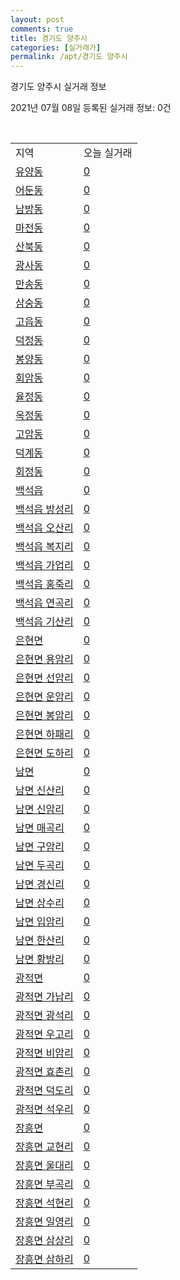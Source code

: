 ```yaml
---
layout: post
comments: true
title: 경기도 양주시
categories: [실거래가]
permalink: /apt/경기도 양주시
---
```


경기도 양주시 실거래 정보

2021년 07월 08일 등록된 실거래 정보: 0건

<script type="text/javascript">
  google.charts.load('current', {'packages':['corechart']});
  google.charts.setOnLoadCallback(drawChart);

  function drawChart() {
    var data = google.visualization.arrayToDataTable([['거래일', '매매', '전월세', '전매'], ['20-07', 250, 388, 28], ['20-08', 247, 409, 28], ['20-09', 326, 438, 39], ['20-10', 385, 313, 46], ['20-11', 509, 305, 51], ['20-12', 723, 585, 57], ['21-01', 463, 543, 39], ['21-02', 402, 781, 37], ['21-03', 323, 448, 13], ['21-04', 325, 387, 13], ['21-05', 320, 302, 25], ['21-06', 196, 234, 11], ['21-07', 13, 17, 2]]);

    var options = {
      title: '최근 유형별 거래량 추이',
      legend: { position: 'bottom' }
    };

    var chart = new google.visualization.LineChart(document.getElementById('columnchart_material'));
    chart.draw(data, (options));
  }
</script>

<div id="columnchart_material" style="width: 95%; margin-left: -35px"></div>
<br>
<table class="sortable">
  <tr>
    <td>지역</td>
    <td>오늘 실거래</td>
  </tr>

  
  <tr class="item">
    <td><a href="경기도 양주시 유양동">유양동</a></td>
    <td><a href="경기도 양주시 유양동">0</a></td>
  </tr>
    

  <tr class="item">
    <td><a href="경기도 양주시 어둔동">어둔동</a></td>
    <td><a href="경기도 양주시 어둔동">0</a></td>
  </tr>
    

  <tr class="item">
    <td><a href="경기도 양주시 남방동">남방동</a></td>
    <td><a href="경기도 양주시 남방동">0</a></td>
  </tr>
    

  <tr class="item">
    <td><a href="경기도 양주시 마전동">마전동</a></td>
    <td><a href="경기도 양주시 마전동">0</a></td>
  </tr>
    

  <tr class="item">
    <td><a href="경기도 양주시 산북동">산북동</a></td>
    <td><a href="경기도 양주시 산북동">0</a></td>
  </tr>
    

  <tr class="item">
    <td><a href="경기도 양주시 광사동">광사동</a></td>
    <td><a href="경기도 양주시 광사동">0</a></td>
  </tr>
    

  <tr class="item">
    <td><a href="경기도 양주시 만송동">만송동</a></td>
    <td><a href="경기도 양주시 만송동">0</a></td>
  </tr>
    

  <tr class="item">
    <td><a href="경기도 양주시 삼숭동">삼숭동</a></td>
    <td><a href="경기도 양주시 삼숭동">0</a></td>
  </tr>
    

  <tr class="item">
    <td><a href="경기도 양주시 고읍동">고읍동</a></td>
    <td><a href="경기도 양주시 고읍동">0</a></td>
  </tr>
    

  <tr class="item">
    <td><a href="경기도 양주시 덕정동">덕정동</a></td>
    <td><a href="경기도 양주시 덕정동">0</a></td>
  </tr>
    

  <tr class="item">
    <td><a href="경기도 양주시 봉양동">봉양동</a></td>
    <td><a href="경기도 양주시 봉양동">0</a></td>
  </tr>
    

  <tr class="item">
    <td><a href="경기도 양주시 회암동">회암동</a></td>
    <td><a href="경기도 양주시 회암동">0</a></td>
  </tr>
    

  <tr class="item">
    <td><a href="경기도 양주시 율정동">율정동</a></td>
    <td><a href="경기도 양주시 율정동">0</a></td>
  </tr>
    

  <tr class="item">
    <td><a href="경기도 양주시 옥정동">옥정동</a></td>
    <td><a href="경기도 양주시 옥정동">0</a></td>
  </tr>
    

  <tr class="item">
    <td><a href="경기도 양주시 고암동">고암동</a></td>
    <td><a href="경기도 양주시 고암동">0</a></td>
  </tr>
    

  <tr class="item">
    <td><a href="경기도 양주시 덕계동">덕계동</a></td>
    <td><a href="경기도 양주시 덕계동">0</a></td>
  </tr>
    

  <tr class="item">
    <td><a href="경기도 양주시 회정동">회정동</a></td>
    <td><a href="경기도 양주시 회정동">0</a></td>
  </tr>
    

  <tr class="item">
    <td><a href="경기도 양주시 백석읍">백석읍</a></td>
    <td><a href="경기도 양주시 백석읍">0</a></td>
  </tr>
    

  <tr class="item">
    <td><a href="경기도 양주시 백석읍 방성리">백석읍 방성리</a></td>
    <td><a href="경기도 양주시 백석읍 방성리">0</a></td>
  </tr>
    

  <tr class="item">
    <td><a href="경기도 양주시 백석읍 오산리">백석읍 오산리</a></td>
    <td><a href="경기도 양주시 백석읍 오산리">0</a></td>
  </tr>
    

  <tr class="item">
    <td><a href="경기도 양주시 백석읍 복지리">백석읍 복지리</a></td>
    <td><a href="경기도 양주시 백석읍 복지리">0</a></td>
  </tr>
    

  <tr class="item">
    <td><a href="경기도 양주시 백석읍 가업리">백석읍 가업리</a></td>
    <td><a href="경기도 양주시 백석읍 가업리">0</a></td>
  </tr>
    

  <tr class="item">
    <td><a href="경기도 양주시 백석읍 홍죽리">백석읍 홍죽리</a></td>
    <td><a href="경기도 양주시 백석읍 홍죽리">0</a></td>
  </tr>
    

  <tr class="item">
    <td><a href="경기도 양주시 백석읍 연곡리">백석읍 연곡리</a></td>
    <td><a href="경기도 양주시 백석읍 연곡리">0</a></td>
  </tr>
    

  <tr class="item">
    <td><a href="경기도 양주시 백석읍 기산리">백석읍 기산리</a></td>
    <td><a href="경기도 양주시 백석읍 기산리">0</a></td>
  </tr>
    

  <tr class="item">
    <td><a href="경기도 양주시 은현면">은현면</a></td>
    <td><a href="경기도 양주시 은현면">0</a></td>
  </tr>
    

  <tr class="item">
    <td><a href="경기도 양주시 은현면 용암리">은현면 용암리</a></td>
    <td><a href="경기도 양주시 은현면 용암리">0</a></td>
  </tr>
    

  <tr class="item">
    <td><a href="경기도 양주시 은현면 선암리">은현면 선암리</a></td>
    <td><a href="경기도 양주시 은현면 선암리">0</a></td>
  </tr>
    

  <tr class="item">
    <td><a href="경기도 양주시 은현면 운암리">은현면 운암리</a></td>
    <td><a href="경기도 양주시 은현면 운암리">0</a></td>
  </tr>
    

  <tr class="item">
    <td><a href="경기도 양주시 은현면 봉암리">은현면 봉암리</a></td>
    <td><a href="경기도 양주시 은현면 봉암리">0</a></td>
  </tr>
    

  <tr class="item">
    <td><a href="경기도 양주시 은현면 하패리">은현면 하패리</a></td>
    <td><a href="경기도 양주시 은현면 하패리">0</a></td>
  </tr>
    

  <tr class="item">
    <td><a href="경기도 양주시 은현면 도하리">은현면 도하리</a></td>
    <td><a href="경기도 양주시 은현면 도하리">0</a></td>
  </tr>
    

  <tr class="item">
    <td><a href="경기도 양주시 남면">남면</a></td>
    <td><a href="경기도 양주시 남면">0</a></td>
  </tr>
    

  <tr class="item">
    <td><a href="경기도 양주시 남면 신산리">남면 신산리</a></td>
    <td><a href="경기도 양주시 남면 신산리">0</a></td>
  </tr>
    

  <tr class="item">
    <td><a href="경기도 양주시 남면 신암리">남면 신암리</a></td>
    <td><a href="경기도 양주시 남면 신암리">0</a></td>
  </tr>
    

  <tr class="item">
    <td><a href="경기도 양주시 남면 매곡리">남면 매곡리</a></td>
    <td><a href="경기도 양주시 남면 매곡리">0</a></td>
  </tr>
    

  <tr class="item">
    <td><a href="경기도 양주시 남면 구암리">남면 구암리</a></td>
    <td><a href="경기도 양주시 남면 구암리">0</a></td>
  </tr>
    

  <tr class="item">
    <td><a href="경기도 양주시 남면 두곡리">남면 두곡리</a></td>
    <td><a href="경기도 양주시 남면 두곡리">0</a></td>
  </tr>
    

  <tr class="item">
    <td><a href="경기도 양주시 남면 경신리">남면 경신리</a></td>
    <td><a href="경기도 양주시 남면 경신리">0</a></td>
  </tr>
    

  <tr class="item">
    <td><a href="경기도 양주시 남면 상수리">남면 상수리</a></td>
    <td><a href="경기도 양주시 남면 상수리">0</a></td>
  </tr>
    

  <tr class="item">
    <td><a href="경기도 양주시 남면 입암리">남면 입암리</a></td>
    <td><a href="경기도 양주시 남면 입암리">0</a></td>
  </tr>
    

  <tr class="item">
    <td><a href="경기도 양주시 남면 한산리">남면 한산리</a></td>
    <td><a href="경기도 양주시 남면 한산리">0</a></td>
  </tr>
    

  <tr class="item">
    <td><a href="경기도 양주시 남면 황방리">남면 황방리</a></td>
    <td><a href="경기도 양주시 남면 황방리">0</a></td>
  </tr>
    

  <tr class="item">
    <td><a href="경기도 양주시 광적면">광적면</a></td>
    <td><a href="경기도 양주시 광적면">0</a></td>
  </tr>
    

  <tr class="item">
    <td><a href="경기도 양주시 광적면 가납리">광적면 가납리</a></td>
    <td><a href="경기도 양주시 광적면 가납리">0</a></td>
  </tr>
    

  <tr class="item">
    <td><a href="경기도 양주시 광적면 광석리">광적면 광석리</a></td>
    <td><a href="경기도 양주시 광적면 광석리">0</a></td>
  </tr>
    

  <tr class="item">
    <td><a href="경기도 양주시 광적면 우고리">광적면 우고리</a></td>
    <td><a href="경기도 양주시 광적면 우고리">0</a></td>
  </tr>
    

  <tr class="item">
    <td><a href="경기도 양주시 광적면 비암리">광적면 비암리</a></td>
    <td><a href="경기도 양주시 광적면 비암리">0</a></td>
  </tr>
    

  <tr class="item">
    <td><a href="경기도 양주시 광적면 효촌리">광적면 효촌리</a></td>
    <td><a href="경기도 양주시 광적면 효촌리">0</a></td>
  </tr>
    

  <tr class="item">
    <td><a href="경기도 양주시 광적면 덕도리">광적면 덕도리</a></td>
    <td><a href="경기도 양주시 광적면 덕도리">0</a></td>
  </tr>
    

  <tr class="item">
    <td><a href="경기도 양주시 광적면 석우리">광적면 석우리</a></td>
    <td><a href="경기도 양주시 광적면 석우리">0</a></td>
  </tr>
    

  <tr class="item">
    <td><a href="경기도 양주시 장흥면">장흥면</a></td>
    <td><a href="경기도 양주시 장흥면">0</a></td>
  </tr>
    

  <tr class="item">
    <td><a href="경기도 양주시 장흥면 교현리">장흥면 교현리</a></td>
    <td><a href="경기도 양주시 장흥면 교현리">0</a></td>
  </tr>
    

  <tr class="item">
    <td><a href="경기도 양주시 장흥면 울대리">장흥면 울대리</a></td>
    <td><a href="경기도 양주시 장흥면 울대리">0</a></td>
  </tr>
    

  <tr class="item">
    <td><a href="경기도 양주시 장흥면 부곡리">장흥면 부곡리</a></td>
    <td><a href="경기도 양주시 장흥면 부곡리">0</a></td>
  </tr>
    

  <tr class="item">
    <td><a href="경기도 양주시 장흥면 석현리">장흥면 석현리</a></td>
    <td><a href="경기도 양주시 장흥면 석현리">0</a></td>
  </tr>
    

  <tr class="item">
    <td><a href="경기도 양주시 장흥면 일영리">장흥면 일영리</a></td>
    <td><a href="경기도 양주시 장흥면 일영리">0</a></td>
  </tr>
    

  <tr class="item">
    <td><a href="경기도 양주시 장흥면 삼상리">장흥면 삼상리</a></td>
    <td><a href="경기도 양주시 장흥면 삼상리">0</a></td>
  </tr>
    

  <tr class="item">
    <td><a href="경기도 양주시 장흥면 삼하리">장흥면 삼하리</a></td>
    <td><a href="경기도 양주시 장흥면 삼하리">0</a></td>
  </tr>
    


</table>


    